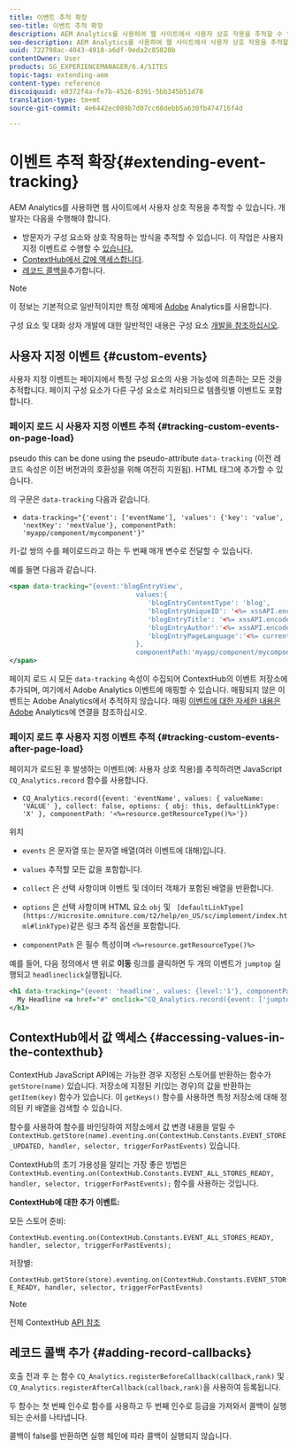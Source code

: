 ```yaml
---
title: 이벤트 추적 확장
seo-title: 이벤트 추적 확장
description: AEM Analytics를 사용하여 웹 사이트에서 사용자 상호 작용을 추적할 수 있습니다.
seo-description: AEM Analytics를 사용하여 웹 사이트에서 사용자 상호 작용을 추적할 수 있습니다.
uuid: 722798ac-4043-4918-a6df-9eda2c85020b
contentOwner: User
products: SG_EXPERIENCEMANAGER/6.4/SITES
topic-tags: extending-aem
content-type: reference
discoiquuid: e0372f4a-fe7b-4526-8391-5bb345b51d70
translation-type: tm+mt
source-git-commit: 4e6442ec089b7d07cc68debb5a630fb474716f4d

---
```



# 이벤트 추적 확장{#extending-event-tracking}

AEM Analytics를 사용하면 웹 사이트에서 사용자 상호 작용을 추적할 수 있습니다. 개발자는 다음을 수행해야 합니다.

* 방문자가 구성 요소와 상호 작용하는 방식을 추적할 수 있습니다. 이 작업은 사용자 지정 이벤트로 수행할 수 [있습니다.](#custom-events)
* [ContextHub에서 값에 액세스합니다](/help/sites-developing/extending-analytics.md#accessing-values-in-the-contexthub).
* [레코드 콜백을](#adding-record-callbacks)추가합니다.

>[!NOTE]
>
>이 정보는 기본적으로 일반적이지만 특정 예제에 [Adobe](/help/sites-administering/adobeanalytics.md) Analytics를 사용합니다.
>
>구성 요소 및 대화 상자 개발에 대한 일반적인 내용은 구성 요소 [개발을 참조하십시오](/help/sites-developing/components.md).

## 사용자 지정 이벤트 {#custom-events}

사용자 지정 이벤트는 페이지에서 특정 구성 요소의 사용 가능성에 의존하는 모든 것을 추적합니다. 페이지 구성 요소가 다른 구성 요소로 처리되므로 템플릿별 이벤트도 포함합니다.

### 페이지 로드 시 사용자 지정 이벤트 추적 {#tracking-custom-events-on-page-load}

pseudo this can be done using the pseudo-attribute `data-tracking` (이전 레코드 속성은 이전 버전과의 호환성을 위해 여전히 지원됨). HTML 태그에 추가할 수 있습니다.

의 구문은 `data-tracking` 다음과 같습니다.

* `data-tracking="{'event': ['eventName'], 'values': {'key': 'value', 'nextKey': 'nextValue'}, componentPath: 'myapp/component/mycomponent'}"`

키-값 쌍의 수를 페이로드라고 하는 두 번째 매개 변수로 전달할 수 있습니다.

예를 들면 다음과 같습니다.

```xml
<span data-tracking="{event:'blogEntryView', 
                                values:{
                                   'blogEntryContentType': 'blog', 
                                   'blogEntryUniqueID': '<%= xssAPI.encodeForJSString(entry.getId()) %>',
                                   'blogEntryTitle': '<%= xssAPI.encodeForJSString(entry.getTitle()) %>',
                                   'blogEntryAuthor':'<%= xssAPI.encodeForJSString(entry.getAuthor()) %>',
                                   'blogEntryPageLanguage':'<%= currentPage.getLanguage(true) %>'
                                },
                                componentPath:'myapp/component/mycomponent'}">
</span>
```

페이지 로드 시 모든 `data-tracking` 속성이 수집되어 ContextHub의 이벤트 저장소에 추가되며, 여기에서 Adobe Analytics 이벤트에 매핑할 수 있습니다. 매핑되지 않은 이벤트는 Adobe Analytics에서 추적하지 않습니다. 매핑 [이벤트에 대한 자세한 내용은 Adobe](/help/sites-administering/adobeanalytics.md) Analytics에 연결을 참조하십시오.

### 페이지 로드 후 사용자 지정 이벤트 추적 {#tracking-custom-events-after-page-load}

페이지가 로드된 후 발생하는 이벤트(예: 사용자 상호 작용)를 추적하려면 JavaScript `CQ_Analytics.record` 함수를 사용합니다.

* `CQ_Analytics.record({event: 'eventName', values: { valueName: 'VALUE' }, collect: false, options: { obj: this, defaultLinkType: 'X' }, componentPath: '<%=resource.getResourceType()%>'})`

위치

* `events` 은 문자열 또는 문자열 배열(여러 이벤트에 대해)입니다.

* `values` 추적할 모든 값을 포함합니다.
* `collect` 은 선택 사항이며 이벤트 및 데이터 객체가 포함된 배열을 반환합니다.
* `options` 은 선택 사항이며 HTML 요소 `obj` 및 ` [defaultLinkType](https://microsite.omniture.com/t2/help/en_US/sc/implement/index.html#linkType)`같은 링크 추적 옵션을 포함합니다.

* `componentPath` 은 필수 특성이며 `<%=resource.getResourceType()%>`

예를 들어, 다음 정의에서 맨 위로 **이동** 링크를 클릭하면 두 개의 이벤트가 `jumptop` 실행되고 `headlineclick`실행됩니다.

```xml
<h1 data-tracking="{event: 'headline', values: {level:'1'}, componentPath: '<%=resource.getResourceType()%>'}">
  My Headline <a href="#" onclick="CQ_Analytics.record({event: ['jumptop','headlineclick'],  values: {level:'1'}, componentPath: '<%=resource.getResourceType()%>'})">Jump to top</a>
</h1>
```

## ContextHub에서 값 액세스 {#accessing-values-in-the-contexthub}

ContextHub JavaScript API에는 가능한 경우 지정된 스토어를 반환하는 함수가 `getStore(name)` 있습니다. 저장소에 지정된 키(있는 경우)의 값을 반환하는 `getItem(key)` 함수가 있습니다. 이 `getKeys()` 함수를 사용하면 특정 저장소에 대해 정의된 키 배열을 검색할 수 있습니다.

함수를 사용하여 함수를 바인딩하여 저장소에서 값 변경 내용을 알릴 수 `ContextHub.getStore(name).eventing.on(ContextHub.Constants.EVENT_STORE_UPDATED, handler, selector, triggerForPastEvents)` 있습니다.

ContextHub의 초기 가용성을 알리는 가장 좋은 방법은 `ContextHub.eventing.on(ContextHub.Constants.EVENT_ALL_STORES_READY, handler, selector, triggerForPastEvents);` 함수를 사용하는 것입니다.

**ContextHub에 대한 추가 이벤트:**

모든 스토어 준비:

`ContextHub.eventing.on(ContextHub.Constants.EVENT_ALL_STORES_READY, handler, selector, triggerForPastEvents);`

저장별:

`ContextHub.getStore(store).eventing.on(ContextHub.Constants.EVENT_STORE_READY, handler, selector, triggerForPastEvents)`

>[!NOTE]
>
>전체 ContextHub [API 참조](https://helpx.adobe.com/experience-manager/6-4/sites/developing/using/contexthub-api.html#ContextHubJavascriptAPIReference)

## 레코드 콜백 추가 {#adding-record-callbacks}

호출 전과 후 는 함수 `CQ_Analytics.registerBeforeCallback(callback,rank)` 및 `CQ_Analytics.registerAfterCallback(callback,rank)`을 사용하여 등록됩니다.

두 함수는 첫 번째 인수로 함수를 사용하고 두 번째 인수로 등급을 가져와서 콜백이 실행되는 순서를 나타냅니다.

콜백이 false를 반환하면 실행 체인에 따라 콜백이 실행되지 않습니다.
